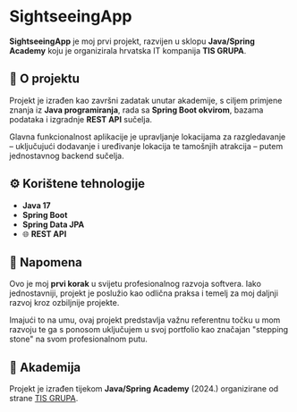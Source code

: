 # SightseeingApp

**SightseeingApp** je moj prvi projekt, razvijen u sklopu **Java/Spring Academy** koju je organizirala hrvatska IT kompanija **TIS GRUPA**.

## 🧠 O projektu

Projekt je izrađen kao završni zadatak unutar akademije, s ciljem primjene znanja iz **Java programiranja**, rada sa **Spring Boot okvirom**, bazama podataka i izgradnje **REST API** sučelja.

Glavna funkcionalnost aplikacije je upravljanje lokacijama za razgledavanje – uključujući dodavanje i uređivanje lokacija te tamošnjih atrakcija – putem jednostavnog backend sučelja.

## ⚙️ Korištene tehnologije

- **Java 17**
- **Spring Boot**
- **Spring Data JPA**
- 🌐 **REST API**

## 📝 Napomena

Ovo je moj **prvi korak** u svijetu profesionalnog razvoja softvera. Iako jednostavniji, projekt je poslužio kao odlična praksa i temelj za moj daljnji razvoj kroz ozbiljnije projekte.

Imajući to na umu, ovaj projekt predstavlja važnu referentnu točku u mom razvoju te ga s ponosom uključujem u svoj portfolio kao značajan "stepping stone" na svom profesionalnom putu.

## 📅 Akademija

Projekt je izrađen tijekom **Java/Spring Academy** (2024.) organizirane od strane [TIS GRUPA](https://www.tis.hr/).
